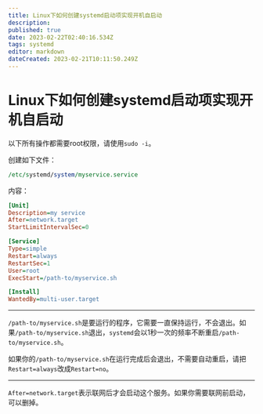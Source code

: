 ```yaml
---
title: Linux下如何创建systemd启动项实现开机自启动
description: 
published: true
date: 2023-02-22T02:40:16.534Z
tags: systemd
editor: markdown
dateCreated: 2023-02-21T10:11:50.249Z
---
```


# Linux下如何创建systemd启动项实现开机自启动
以下所有操作都需要root权限，请使用`sudo -i`。

创建如下文件：

```perl
/etc/systemd/system/myservice.service
```

内容：

```ini
[Unit]
Description=my service
After=network.target
StartLimitIntervalSec=0

[Service]
Type=simple
Restart=always
RestartSec=1
User=root
ExecStart=/path-to/myservice.sh

[Install]
WantedBy=multi-user.target
```

------

`/path-to/myservice.sh`是要运行的程序，它需要一直保持运行，不会退出。如果`/path-to/myservice.sh`退出，`systemd`会以1秒一次的频率不断重启`/path-to/myservice.sh`。

如果你的`/path-to/myservice.sh`在运行完成后会退出，不需要自动重启，请把`Restart=always`改成`Restart=no`。

------

`After=network.target`表示联网后才会启动这个服务。如果你需要联网前启动，可以删掉。